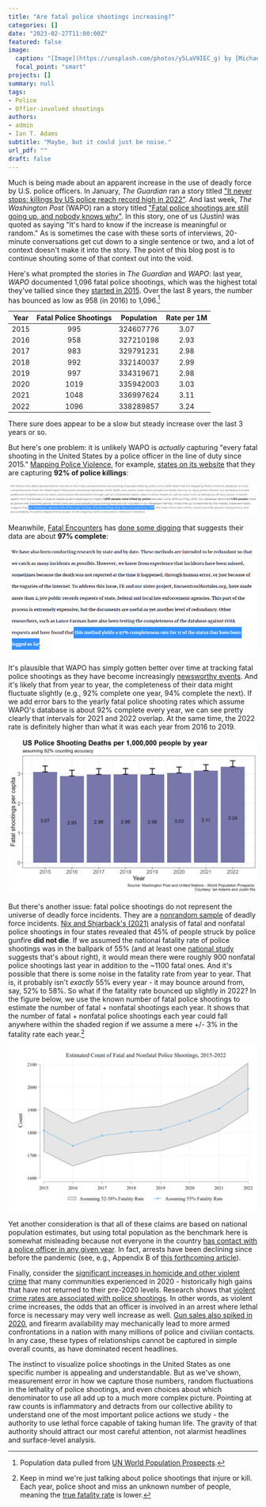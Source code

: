 ```yaml
---
title: "Are fatal police shootings increasing?"
categories: []
date: "2023-02-27T11:00:00Z"
featured: false
image:
  caption: "[Image](https://unsplash.com/photos/y5LaV9IEC_g) by [Michael Fortsch](https://unsplash.com/@michael_f) on [Unsplash](https://unsplash.com/license)"
  focal_point: "smart"
projects: []
summary: null
tags:
- Police
- Offier-involved shootings
authors:
- admin
- Ian T. Adams
subtitle: "Maybe, but it could just be noise."
url_pdf: ""
draft: false
---
```


Much is being made about an apparent increase in the use of deadly force by U.S. police officers. In January, *The Guardian* ran a story titled ["It never stops: killings by US police reach record high in 2022"](https://www.theguardian.com/us-news/2023/jan/06/us-police-killings-record-number-2022). And last week, *The Washington Post* (WAPO) ran a story titled ["Fatal police shootings are still going up, and nobody knows why"](https://www.washingtonpost.com/investigations/2023/02/21/fatal-police-shootings-increase-2022/). In this story, one of us (Justin) was quoted as saying "It's hard to know if the increase is meaningful or random." As is sometimes the case with these sorts of interviews, 20-minute conversations get cut down to a single sentence or two, and a lot of context doesn't make it into the story. The point of this blog post is to continue shouting some of that context out into the void. 

Here's what prompted the stories in *The Guardian* and *WAPO*: last year, *WAPO* documented 1,096 fatal police shootings, which was the highest total they've tallied since they [started in 2015](https://github.com/washingtonpost/data-police-shootings). Over the last 8 years, the number has bounced as low as 958 (in 2016) to 1,096.[^1]

| Year 	| Fatal Police Shootings 	| Population 	| Rate per 1M 	|
|------	|:----------------------:	|:----------:	|:-----------:	|
| 2015 	|           995          	|  324607776 	|     3.07    	|
| 2016 	|           958          	|  327210198 	|     2.93    	|
| 2017 	|           983          	|  329791231 	|     2.98    	|
| 2018 	|           992          	|  332140037 	|     2.99    	|
| 2019 	|           997          	|  334319671 	|     2.98    	|
| 2020 	|          1019          	|  335942003 	|     3.03    	|
| 2021 	|          1048          	|  336997624 	|     3.11    	|
| 2022 	|          1096          	|  338289857 	|     3.24    	|

There sure does appear to be a slow but steady increase over the last 3 years or so. 

But here's one problem: it is unlikely WAPO is *actually* capturing "every fatal shooting in the United States by a police officer in the line of duty since 2015." [Mapping Police Violence](https://mappingpoliceviolence.us/), for example, [states on its website](https://mappingpoliceviolence.us/aboutthedata) that they are capturing **92% of police killings**:

![mpv](mpv-about-data.png)

Meanwhile, [Fatal Encounters](https://fatalencounters.org/) has [done some digging](https://fatalencounters.org/methodology/) that suggests their data are about **97% complete**: 

![fe](fe-about-data.png)

It's plausible that WAPO has simply gotten better over time at tracking fatal police shootings as they have become increasingly [newsworthy events](https://sites.duke.edu/patrickbayer/files/2022/07/w30209.pdf). And it's likely that from year to year, the completeness of their data might fluctuate slightly (e.g., 92% complete one year, 94% complete the next). If we add error bars to the yearly fatal police shooting rates which assume WAPO's database is about 92% complete every year, we can see pretty clearly that intervals for 2021 and 2022 overlap. At the same time, the 2022 rate is definitely higher than what it was each year from 2016 to 2019. 

![wapo1](wapo-error-bars.png)

But there's another issue: fatal police shootings do not represent the universe of deadly force incidents. They are a [nonrandom sample](https://jnix.netlify.app/publication/45-pone-nonfatal-shootings/) of deadly force incidents. [Nix and Shjarback's (2021)](https://journals.plos.org/plosone/article?id=10.1371/journal.pone.0259024) analysis of fatal and nonfatal police shootings in four states revealed that 45% of people struck by police gunfire **did not die**. If we assumed the national fatality rate of police shootings was in the ballpark of 55% (and at least one [national study](https://academicworks.cuny.edu/gc_etds/4682/) suggests that's about right), it would mean there were roughly 900 nonfatal police shootings last year in addition to the ~1100 fatal ones. And it's possible that there is some noise in the fatality rate from year to year. That is, it probably isn't *exactly* 55% every year - it may bounce around from, say, 52% to 58%. So what if the fatality rate bounced up slightly in 2022? In the figure below, we use the known number of fatal police shootings to estimate the number of fatal + nonfatal shootings each year. It shows that the number of fatal + nonfatal police shootings each year could fall anywhere within the shaded region if we assume a mere +/- 3% in the fatality rate each year.[^2] 

![wapo2](wapo-fatality-rate-estimates.png)

Yet another consideration is that all of these claims are based on national population estimates, but using total population as the benchmark here is somewhat misleading because not everyone in the country [has contact with a police officer in any given year](https://www.bjs.gov/index.cfm?ty=dcdetail&iid=251). In fact, arrests have been declining since before the pandemic (see, e.g., Appendix B of [this forthcoming article](https://jnix.netlify.app/files/pdfs/crim_war_on_cops.pdf)). 

Finally, consider the [significant increases in homicide and other violent crime](https://www.nytimes.com/2021/09/22/upshot/murder-rise-2020.html) that many communities experienced in 2020 - historically high gains that have not returned to their pre-2020 levels. Research shows that [violent crime rates are associated with police shootings](https://doi.org/10.1177/10887679221129857). In other words, as violent crime increases, the odds that an officer is involved in an arrest where lethal force is necessary may very well increase as well. [Gun sales also spiked in 2020](https://www.nytimes.com/2021/05/29/us/gun-purchases-ownership-pandemic.html), and firearm availability may mechanically lead to more armed confrontations in a nation with many millions of police and civilian contacts. In any case, these types of relationships cannot be captured in simple overall counts, as have dominated recent headlines. 

The instinct to visualize police shootings in the United States as one specific number is appealing and understandable. But as we've shown, measurement error in how we capture those numbers, random fluctuations in the lethality of police shootings, and even choices about which denominator to use all add up to a much more complex picture. Pointing at raw counts is inflammatory and detracts from our collective ability to understand one of the most important police actions we study - the authority to use lethal force capable of taking human life. The gravity of that authority should attract our most careful attention, not alarmist headlines and surface-level analysis.


[^1]: Population data pulled from [UN World Population Prospects](https://population.un.org/wpp/). 
[^2]: Keep in mind we're just talking about police shootings that injure or kill. Each year, police shoot and miss an unknown number of people, meaning the [true fatality rate](https://jnix.netlify.app/post/post2-fatality-rates/) is lower. 


